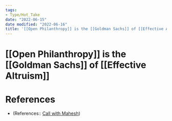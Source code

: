 ```yaml
---
tags:
- Type/Hot_Take
date: "2022-06-15"
date modified: "2022-06-16"
title: '[[Open Philanthropy]] is the [[Goldman Sachs]] of [[Effective Altruism]]'
---
```


# [[Open Philanthropy]] is the [[Goldman Sachs]] of [[Effective Altruism]]

# References
- (References:: [Call with Mahesh](dayone://view?entryId=21E56FA5E3B042D68C57BDEC8D2A7F8D))
